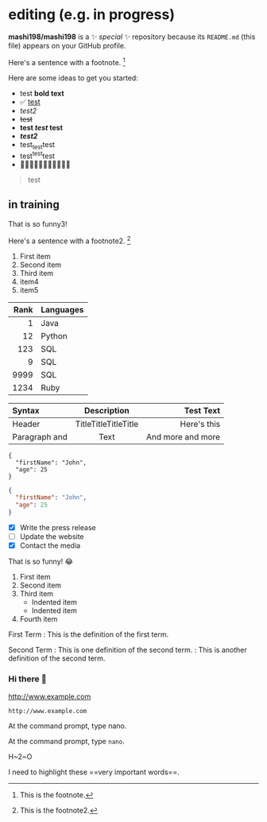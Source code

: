 #  editing (e.g. in progress)

**mashi198/mashi198** is a ✨ _special_ ✨ repository because its `README.md` (this file) appears on your GitHub profile.

Here's a sentence with a footnote. [^1]
[^1]: This is the footnote.


Here are some ideas to get you started:

- test **bold text**
- ✅  [test](https://www.example.com)
- _test2_
- ~~test~~
- **test _test_ test**
- ***test2***
- test<sub>test</sub>test
- test<sup>test</sup>test
- :star_struck:🤔🤣😉😝😀🤔:joy::tent:😝🤣

> test
##  in training
That is so funny3! 

Here's a sentence with a footnote2. [^2]
[^2]: This is the footnote2.

1. First item
2. Second item
3. Third item
4. item4
5. item5

| Rank | Languages |
|-----:|-----------|
|1     | Java      |
|12|Python|
|123|SQL|
|9|SQL|
|9999|SQL|
|1234|Ruby|

|Syntax|Description|Test Text|
|:---|:---:|---:|
|Header|TitleTitleTitleTitle|Here's this|
|Paragraph and|Text|And more and more|

```
{
  "firstName": "John",
  "age": 25
}
```

```json
{
  "firstName": "John",
  "age": 25
}
```

- [x] Write the press release
- [ ] Update the website
- [x] Contact the media

That is so funny! :joy:
1. First item
2. Second item
3. Third item
    - Indented item
    - Indented item
4. Fourth item

First Term
: This is the definition of the first term.

Second Term
: This is one definition of the second term.
: This is another definition of the second term.
### Hi there 👋
http://www.example.com

`http://www.example.com`

At the command prompt, type nano.

At the command prompt, type `nano`.

H~2~O

I need to highlight these ==very important words==.

<!--
**mashi198/mashi198** is a ✨ _special_ ✨ repository because its `README.md` (this file) appears on your GitHub profile.

Here are some ideas to get you started:

- 🔭 I’m currently working on ...
- 🌱 I’m currently learning ...
- 👯 I’m looking to collaborate on ...
- 🤔 I’m looking for help with ...
- 💬 Ask me about ...
- 📫 How to reach me: ...
- 😄 Pronouns: ...
- ⚡ Fun fact: ...
-->
